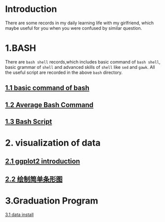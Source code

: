 # Introduction
There are some records in my daily learning life with my girlfriend, which maybe useful for you when you were confused by similar question.
# 1.BASH
There are `bash shell` records,which includes basic command of `bash shell`, basic grammar of `shell` and advanced skills of `shell` like `sed` and `gawk`. All the useful script are recorded in the above `bash` directory.
## [1.1 basic command of bash](https://github.com/CocoCanstant/Learning/wiki/1.1-BASH-Entry-level)
## [1.2 Average Bash Command](https://github.com/CocoCanstant/Learning/wiki/1.2-Average-BASH-Command)
## [1.3 Bash Script](https://github.com/CocoCanstant/Learning/wiki/1.3-Bash-Script)

# 2. visualization of data
## [2.1 ggplot2 introduction](https://github.com/CocoCanstant/Learning/wiki/2.1-ggplot2-introduction)
## [2.2 绘制简单条形图](https://github.com/CocoCanstant/Learning/wiki/2.2-geom_bar())


# 3.Graduation Program
[3.1 data install]()
